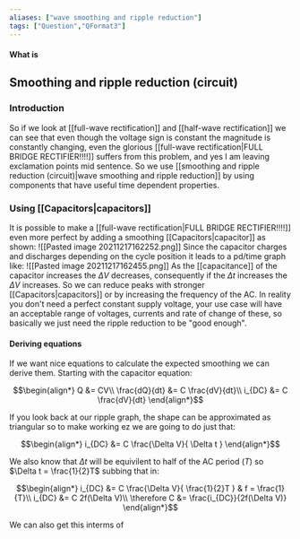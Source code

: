 ```yaml
---
aliases: ["wave smoothing and ripple reduction"]
tags: ["Question","QFormat3"]
---
```


#### What is
## Smoothing and ripple reduction (circuit)
### Introduction
So if we look at [[full-wave rectification]] and [[half-wave rectification]] we can see that even though the voltage sign is constant the magnitude is constantly changing, even the glorious [[full-wave rectification|FULL BRIDGE RECTIFIER!!!!]] suffers from this problem, and yes I am leaving exclamation points mid sentence.
So we use [[smoothing and ripple reduction (circuit)|wave smoothing and ripple reduction]] by using components that have useful time dependent properties.

### Using [[Capacitors|capacitors]]
It is possible to make a [[full-wave rectification|FULL BRIDGE RECTIFIER!!!!]] even more perfect by adding a smoothing [[Capacitors|capacitor]] as shown:
![[Pasted image 20211217162252.png]]
Since the capacitor charges and discharges depending on the cycle position it leads to a pd/time graph like:
![[Pasted image 20211217162455.png]]
As the [[capacitance]] of the capacitor increases the $\Delta V$ decreases, consequently if the $\Delta t$ increases the $\Delta V$ increases. So we can reduce peaks with stronger [[Capacitors|capacitors]] or by increasing the frequency of the AC.
In reality you don't need a perfect constant supply voltage, your use case will have an acceptable range of voltages, currents and rate of change of these, so basically we just need the ripple reduction to be "good enough".

#### Deriving equations
If we want nice equations to calculate the expected smoothing we can derive them.
Starting with the capacitor equation:

$$\begin{align*}
Q &= CV\\
\frac{dQ}{dt} &= C \frac{dV}{dt}\\
i_{DC} &= C \frac{dV}{dt}
\end{align*}$$

If you look back at our ripple graph, the shape can be approximated as triangular so to make working ez we are going to do just that:

$$\begin{align*}
i_{DC} &= C \frac{\Delta V}{ \Delta t }
\end{align*}$$

We also know that $\Delta t$ will be equivilent to half of the AC period ($T$) so $\Delta t = \frac{1}{2}T$ subbing that in:

$$\begin{align*}
i_{DC} &= C \frac{\Delta V}{ \frac{1}{2}T } & f = \frac{1}{T}\\
i_{DC} &= C 2f(\Delta V)\\
\therefore C &= \frac{i_{DC}}{2f(\Delta V)}
\end{align*}$$

We can also get this interms of 